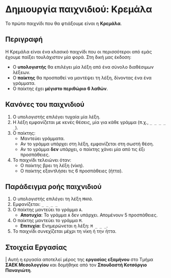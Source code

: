 # Δημιουργία παιχνιδιού: Κρεμάλα

Το πρώτο παιχνίδι που θα φτιάξουμε είναι η **Κρεμάλα**. 

## Περιγραφή

Η Κρεμάλα είναι ένα κλασικό παιχνίδι που οι περισσότεροι από εμάς έχουμε παίξει τουλάχιστον μία φορά. Στη δική μας έκδοση:

- Ο **υπολογιστής** θα επιλέγει μία λέξη από ένα σύνολο διαθέσιμων λέξεων.
- Ο **παίκτης** θα προσπαθεί να μαντέψει τη λέξη, δίνοντας ένα ένα γράμματα.
- Ο παίκτης έχει **μέγιστο περιθώριο 6 λαθών**.

## Κανόνες του παιχνιδιού

1. Ο υπολογιστής επιλέγει τυχαία μία λέξη.
2. Η λέξη εμφανίζεται με κενές θέσεις, μία για κάθε γράμμα (π.χ., `_ _ _ _ _`).
3. Ο παίκτης:
   - Μαντεύει γράμματα.
   - Αν το γράμμα υπάρχει στη λέξη, εμφανίζεται στη σωστή θέση.
   - Αν το γράμμα **δεν** υπάρχει, ο παίκτης χάνει μία από τις έξι προσπάθειες.
4. Το παιχνίδι τελειώνει όταν:
   - Ο παίκτης βρει τη λέξη (νίκη).
   - Ο παίκτης εξαντλήσει τις 6 προσπάθειες (ήττα).

## Παράδειγμα ροής παιχνιδιού

1. Ο υπολογιστής επιλέγει τη λέξη `ΜΗΛΟ`.
2. Εμφανίζεται: `_ _ _ _`
3. Ο παίκτης μαντεύει το γράμμα `Α`. 
   - **Αποτυχία**: Το γράμμα `Α` δεν υπάρχει. Απομένουν 5 προσπάθειες.
4. Ο παίκτης μαντεύει το γράμμα `Μ`. 
   - **Επιτυχία**: Ενημερώνεται η λέξη: `Μ _ _ _`.
5. Το παιχνίδι συνεχίζεται μέχρι τη νίκη ή την ήττα.

## Στοιχεία Εργασίας

| Αυτή η εργασία αποτελεί μέρος της **εργασίας εξαμήνου** στο Τμήμα **ΣΑΕΚ Μεσολογγίου** και δομήθηκε από τον **Σπουδαστή Κοτσόργιο Παναγιώτη**.



